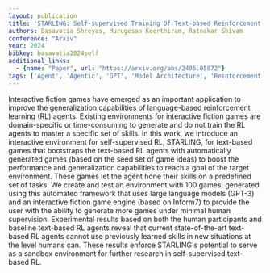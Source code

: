 ```yaml
---
layout: publication
title: 'STARLING: Self-supervised Training Of Text-based Reinforcement Learning Agent With Large Language Models'
authors: Basavatia Shreyas, Murugesan Keerthiram, Ratnakar Shivam
conference: "Arxiv"
year: 2024
bibkey: basavatia2024self
additional_links:
  - {name: "Paper", url: "https://arxiv.org/abs/2406.05872"}
tags: ['Agent', 'Agentic', 'GPT', 'Model Architecture', 'Reinforcement Learning', 'Tools', 'Training Techniques']
---
```

Interactive fiction games have emerged as an important application to improve
the generalization capabilities of language-based reinforcement learning (RL)
agents. Existing environments for interactive fiction games are domain-specific
or time-consuming to generate and do not train the RL agents to master a
specific set of skills. In this work, we introduce an interactive environment
for self-supervised RL, STARLING, for text-based games that bootstraps the
text-based RL agents with automatically generated games (based on the seed set
of game ideas) to boost the performance and generalization capabilities to
reach a goal of the target environment. These games let the agent hone their
skills on a predefined set of tasks. We create and test an environment with 100
games, generated using this automated framework that uses large language models
(GPT-3) and an interactive fiction game engine (based on Inform7) to provide
the user with the ability to generate more games under minimal human
supervision. Experimental results based on both the human participants and
baseline text-based RL agents reveal that current state-of-the-art text-based
RL agents cannot use previously learned skills in new situations at the level
humans can. These results enforce STARLING's potential to serve as a sandbox
environment for further research in self-supervised text-based RL.
